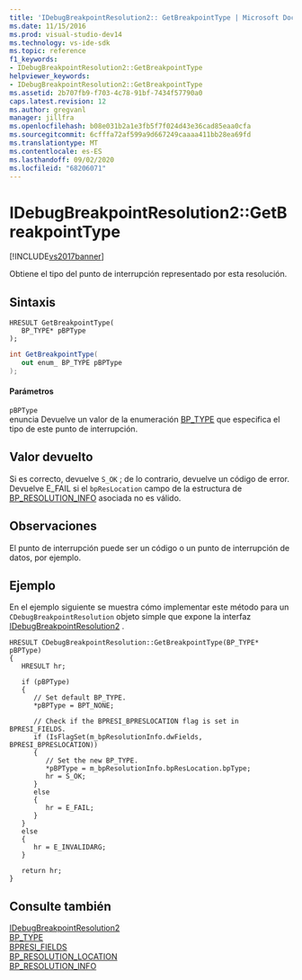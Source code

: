 ```yaml
---
title: 'IDebugBreakpointResolution2:: GetBreakpointType | Microsoft Docs'
ms.date: 11/15/2016
ms.prod: visual-studio-dev14
ms.technology: vs-ide-sdk
ms.topic: reference
f1_keywords:
- IDebugBreakpointResolution2::GetBreakpointType
helpviewer_keywords:
- IDebugBreakpointResolution2::GetBreakpointType
ms.assetid: 2b707fb9-f703-4c78-91bf-7434f57790a0
caps.latest.revision: 12
ms.author: gregvanl
manager: jillfra
ms.openlocfilehash: b08e031b2a1e3fb5f7f024d43e36cad85eaa0cfa
ms.sourcegitcommit: 6cfffa72af599a9d667249caaaa411bb28ea69fd
ms.translationtype: MT
ms.contentlocale: es-ES
ms.lasthandoff: 09/02/2020
ms.locfileid: "68206071"
---
```

# <a name="idebugbreakpointresolution2getbreakpointtype"></a>IDebugBreakpointResolution2::GetBreakpointType
[!INCLUDE[vs2017banner](../../../includes/vs2017banner.md)]

Obtiene el tipo del punto de interrupción representado por esta resolución.  
  
## <a name="syntax"></a>Sintaxis  
  
```cpp#  
HRESULT GetBreakpointType(   
   BP_TYPE* pBPType  
);  
```  
  
```csharp  
int GetBreakpointType(   
   out enum_ BP_TYPE pBPType  
);  
```  
  
#### <a name="parameters"></a>Parámetros  
 `pBPType`  
 enuncia Devuelve un valor de la enumeración [BP_TYPE](../../../extensibility/debugger/reference/bp-type.md) que especifica el tipo de este punto de interrupción.  
  
## <a name="return-value"></a>Valor devuelto  
 Si es correcto, devuelve `S_OK` ; de lo contrario, devuelve un código de error. Devuelve E_FAIL si el `bpResLocation` campo de la estructura de [BP_RESOLUTION_INFO](../../../extensibility/debugger/reference/bp-resolution-info.md) asociada no es válido.  
  
## <a name="remarks"></a>Observaciones  
 El punto de interrupción puede ser un código o un punto de interrupción de datos, por ejemplo.  
  
## <a name="example"></a>Ejemplo  
 En el ejemplo siguiente se muestra cómo implementar este método para un `CDebugBreakpointResolution` objeto simple que expone la interfaz [IDebugBreakpointResolution2](../../../extensibility/debugger/reference/idebugbreakpointresolution2.md) .  
  
```  
HRESULT CDebugBreakpointResolution::GetBreakpointType(BP_TYPE* pBPType)    
{    
   HRESULT hr;    
  
   if (pBPType)    
   {    
      // Set default BP_TYPE.    
      *pBPType = BPT_NONE;    
  
      // Check if the BPRESI_BPRESLOCATION flag is set in BPRESI_FIELDS.    
      if (IsFlagSet(m_bpResolutionInfo.dwFields, BPRESI_BPRESLOCATION))    
      {    
         // Set the new BP_TYPE.    
         *pBPType = m_bpResolutionInfo.bpResLocation.bpType;    
         hr = S_OK;    
      }    
      else    
      {    
         hr = E_FAIL;    
      }    
   }    
   else    
   {    
      hr = E_INVALIDARG;    
   }    
  
   return hr;    
}    
```  
  
## <a name="see-also"></a>Consulte también  
 [IDebugBreakpointResolution2](../../../extensibility/debugger/reference/idebugbreakpointresolution2.md)   
 [BP_TYPE](../../../extensibility/debugger/reference/bp-type.md)   
 [BPRESI_FIELDS](../../../extensibility/debugger/reference/bpresi-fields.md)   
 [BP_RESOLUTION_LOCATION](../../../extensibility/debugger/reference/bp-resolution-location.md)   
 [BP_RESOLUTION_INFO](../../../extensibility/debugger/reference/bp-resolution-info.md)
